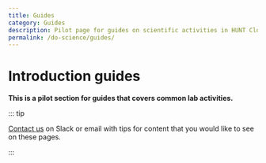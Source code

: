 ```yaml
---
title: Guides
category: Guides
description: Pilot page for guides on scientific activities in HUNT Cloud.
permalink: /do-science/guides/
---
```


# Introduction guides

**This is a pilot section for guides that covers common lab activities.**

::: tip

[Contact us](/contact) on Slack or email with tips for content that you would like to see on these pages. 

::: 
